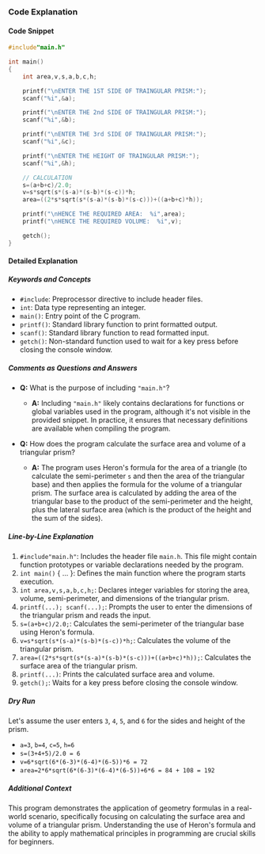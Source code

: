 ### Code Explanation

#### Code Snippet

```c
#include"main.h"

int main()
{
    int area,v,s,a,b,c,h;

    printf("\nENTER THE 1ST SIDE OF TRAINGULAR PRISM:");
    scanf("%i",&a);

    printf("\nENTER THE 2nd SIDE OF TRAINGULAR PRISM:");
    scanf("%i",&b);

    printf("\nENTER THE 3rd SIDE OF TRAINGULAR PRISM:");
    scanf("%i",&c);

    printf("\nENTER THE HEIGHT OF TRAINGULAR PRISM:");
    scanf("%i",&h);

    // CALCULATION
    s=(a+b+c)/2.0;
    v=s*sqrt(s*(s-a)*(s-b)*(s-c))*h;
    area=((2*s*sqrt(s*(s-a)*(s-b)*(s-c)))+((a+b+c)*h));

    printf("\nHENCE THE REQUIRED AREA:  %i",area);
    printf("\nHENCE THE REQUIRED VOLUME:  %i",v);

    getch();
}
```

#### Detailed Explanation

##### Keywords and Concepts

-  `#include`: Preprocessor directive to include header files.
-  `int`: Data type representing an integer.
-  `main()`: Entry point of the C program.
-  `printf()`: Standard library function to print formatted output.
-  `scanf()`: Standard library function to read formatted input.
-  `getch()`: Non-standard function used to wait for a key press before closing the console window.

##### Comments as Questions and Answers

-  **Q:** What is the purpose of including `"main.h"`?

   -  **A:** Including `"main.h"` likely contains declarations for functions or global variables used in the program, although it's not visible in the provided snippet. In practice, it ensures that necessary definitions are available when compiling the program.

-  **Q:** How does the program calculate the surface area and volume of a triangular prism?
   -  **A:** The program uses Heron's formula for the area of a triangle (to calculate the semi-perimeter `s` and then the area of the triangular base) and then applies the formula for the volume of a triangular prism. The surface area is calculated by adding the area of the triangular base to the product of the semi-perimeter and the height, plus the lateral surface area (which is the product of the height and the sum of the sides).

##### Line-by-Line Explanation

1. `#include"main.h"`: Includes the header file `main.h`. This file might contain function prototypes or variable declarations needed by the program.
2. `int main()` { ... }: Defines the main function where the program starts execution.
3. `int area,v,s,a,b,c,h;`: Declares integer variables for storing the area, volume, semi-perimeter, and dimensions of the triangular prism.
4. `printf(...); scanf(...);`: Prompts the user to enter the dimensions of the triangular prism and reads the input.
5. `s=(a+b+c)/2.0;`: Calculates the semi-perimeter of the triangular base using Heron's formula.
6. `v=s*sqrt(s*(s-a)*(s-b)*(s-c))*h;`: Calculates the volume of the triangular prism.
7. `area=((2*s*sqrt(s*(s-a)*(s-b)*(s-c)))+((a+b+c)*h));`: Calculates the surface area of the triangular prism.
8. `printf(...)`: Prints the calculated surface area and volume.
9. `getch();`: Waits for a key press before closing the console window.

##### Dry Run

Let's assume the user enters `3`, `4`, `5`, and `6` for the sides and height of the prism.

-  `a=3`, `b=4`, `c=5`, `h=6`
-  `s=(3+4+5)/2.0 = 6`
-  `v=6*sqrt(6*(6-3)*(6-4)*(6-5))*6 = 72`
-  `area=2*6*sqrt(6*(6-3)*(6-4)*(6-5))+6*6 = 84 + 108 = 192`

##### Additional Context

This program demonstrates the application of geometry formulas in a real-world scenario, specifically focusing on calculating the surface area and volume of a triangular prism. Understanding the use of Heron's formula and the ability to apply mathematical principles in programming are crucial skills for beginners.
